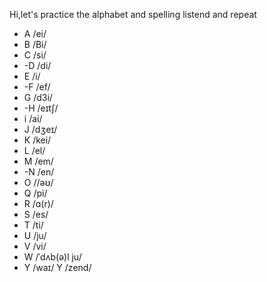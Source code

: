 Hi,let's practice the alphabet and spelling
listend and repeat

- A /ei/
- B /Bi/
- C /si/
- -D /di/
- E /i/
- -F /ef/
- G /d3i/
- -H /eɪtʃ/
- i /ai/
- J /dʒeɪ/
- K /kei/
- L /el/
- M /em/
- -N /en/
- O //əʊ/
- Q /pi/
- R /ɑ(r)/
- S /es/
- T /ti/
- U /ju/
- V /vi/
- W /ˈdʌb(ə)l ju/
- Y  /waɪ/
  Y  /zend/

